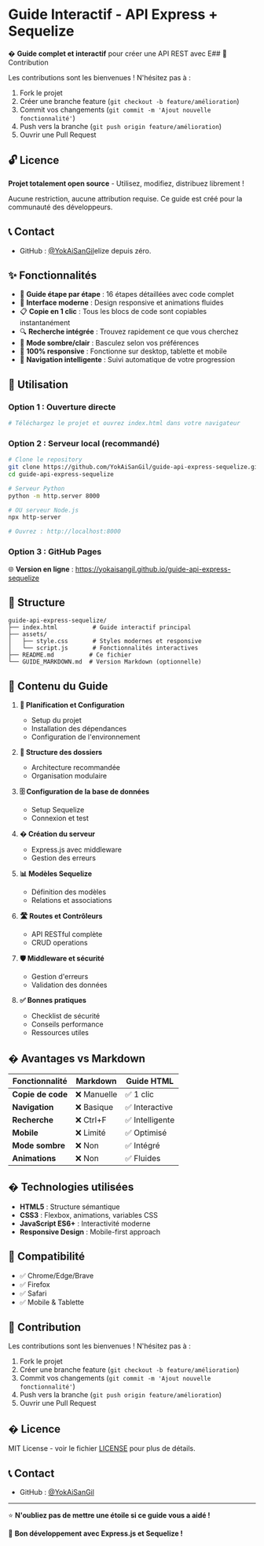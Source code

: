 # Guide Interactif - API Express + Sequelize

� **Guide complet et interactif** pour créer une API REST avec E## 🤝 Contribution

Les contributions sont les bienvenues ! N'hésitez pas à :

1. Fork le projet
2. Créer une branche feature (`git checkout -b feature/amélioration`)
3. Commit vos changements (`git commit -m 'Ajout nouvelle fonctionnalité'`)
4. Push vers la branche (`git push origin feature/amélioration`)
5. Ouvrir une Pull Request

## 🔓 Licence

**Projet totalement open source** - Utilisez, modifiez, distribuez librement !

Aucune restriction, aucune attribution requise. Ce guide est créé pour la communauté des développeurs.

## 📞 Contact

- GitHub : [@YokAiSanGil](https://github.com/YokAiSanGil)elize depuis zéro.

## ✨ Fonctionnalités

- 📖 **Guide étape par étape** : 16 étapes détaillées avec code complet
- 🎨 **Interface moderne** : Design responsive et animations fluides
- 📋 **Copie en 1 clic** : Tous les blocs de code sont copiables instantanément
- 🔍 **Recherche intégrée** : Trouvez rapidement ce que vous cherchez
- 🌙 **Mode sombre/clair** : Basculez selon vos préférences
- 📱 **100% responsive** : Fonctionne sur desktop, tablette et mobile
- 🔄 **Navigation intelligente** : Suivi automatique de votre progression

## 🚀 Utilisation

### Option 1 : Ouverture directe
```bash
# Téléchargez le projet et ouvrez index.html dans votre navigateur
```

### Option 2 : Serveur local (recommandé)
```bash
# Clone le repository
git clone https://github.com/YokAiSanGil/guide-api-express-sequelize.git
cd guide-api-express-sequelize

# Serveur Python
python -m http.server 8000

# OU serveur Node.js  
npx http-server

# Ouvrez : http://localhost:8000
```

### Option 3 : GitHub Pages
🌐 **Version en ligne** : https://yokaisangil.github.io/guide-api-express-sequelize

## 📁 Structure

```
guide-api-express-sequelize/
├── index.html          # Guide interactif principal
├── assets/
│   ├── style.css       # Styles modernes et responsive
│   └── script.js       # Fonctionnalités interactives
├── README.md          # Ce fichier
└── GUIDE_MARKDOWN.md  # Version Markdown (optionnelle)
```

## 🎯 Contenu du Guide

1. **🚀 Planification et Configuration**
   - Setup du projet
   - Installation des dépendances
   - Configuration de l'environnement

2. **📁 Structure des dossiers**
   - Architecture recommandée
   - Organisation modulaire

3. **🗄️ Configuration de la base de données**
   - Setup Sequelize
   - Connexion et test

4. **�️ Création du serveur**
   - Express.js avec middleware
   - Gestion des erreurs

5. **📊 Modèles Sequelize**
   - Définition des modèles
   - Relations et associations

6. **🛣️ Routes et Contrôleurs**
   - API RESTful complète
   - CRUD operations

7. **🛡️ Middleware et sécurité**
   - Gestion d'erreurs
   - Validation des données

8. **✅ Bonnes pratiques**
   - Checklist de sécurité
   - Conseils performance
   - Ressources utiles

## � Avantages vs Markdown

| Fonctionnalité | Markdown | Guide HTML |
|----------------|----------|------------|
| **Copie de code** | ❌ Manuelle | ✅ 1 clic |
| **Navigation** | ❌ Basique | ✅ Interactive |
| **Recherche** | ❌ Ctrl+F | ✅ Intelligente |
| **Mobile** | ❌ Limité | ✅ Optimisé |
| **Mode sombre** | ❌ Non | ✅ Intégré |
| **Animations** | ❌ Non | ✅ Fluides |

## �️ Technologies utilisées

- **HTML5** : Structure sémantique
- **CSS3** : Flexbox, animations, variables CSS
- **JavaScript ES6+** : Interactivité moderne
- **Responsive Design** : Mobile-first approach

## 📱 Compatibilité

- ✅ Chrome/Edge/Brave
- ✅ Firefox  
- ✅ Safari
- ✅ Mobile & Tablette

## 🤝 Contribution

Les contributions sont les bienvenues ! N'hésitez pas à :

1. Fork le projet
2. Créer une branche feature (`git checkout -b feature/amélioration`)
3. Commit vos changements (`git commit -m 'Ajout nouvelle fonctionnalité'`)
4. Push vers la branche (`git push origin feature/amélioration`)
5. Ouvrir une Pull Request

## � Licence

MIT License - voir le fichier [LICENSE](LICENSE) pour plus de détails.

## 📞 Contact

- GitHub : [@YokAiSanGil](https://github.com/YokAiSanGil)

---

⭐ **N'oubliez pas de mettre une étoile si ce guide vous a aidé !**

🚀 **Bon développement avec Express.js et Sequelize !**